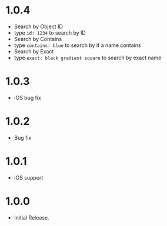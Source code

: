 # 1.0.4
- Search by Object ID 
 - type `id: 1234` to search by ID
- Search by Contains
 - type `contains: blue` to search by if a name contains
- Search by Exact
 - type `exact: black gradient square` to search by exact name
 
# 1.0.3
- iOS bug fix

# 1.0.2
- Bug fix

# 1.0.1
- iOS support

# 1.0.0
- Initial Release.
